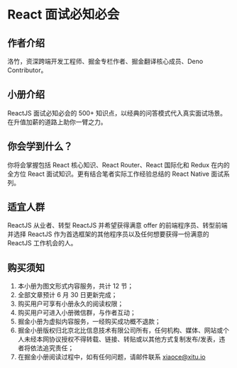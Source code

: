 # React 面试必知必会

## 作者介绍

洛竹，资深跨端开发工程师、掘金专栏作者、掘金翻译核心成员、Deno Contributor。

## 小册介绍

ReactJS 面试必知必会的 500+ 知识点，以经典的问答模式代入真实面试场景。在升值加薪的道路上助你一臂之力。

## 你会学到什么？ 

你将会掌握包括 React 核心知识、React Router、React 国际化和 Redux 在内的全方位 React 面试知识。更有结合笔者实际工作经验总结的 React Native 面试系列。

## 适宜人群

ReactJS 从业者、转型 ReactJS 并希望获得满意 offer 的前端程序员、转型前端并选择 ReactJS 作为首选框架的其他程序员以及任何想要获得一份满意的 ReactJS 工作机会的人。

## 购买须知

1. 本小册为图文形式内容服务，共计 12 节；
2. 全部文章预计 6 月 30 日更新完成；
3. 购买用户可享有小册永久的阅读权限；
4. 购买用户可进入小册微信群，与作者互动；
5. 掘金小册为虚拟内容服务，一经购买成功概不退款；
6. 掘金小册版权归北京北比信息技术有限公司所有，任何机构、媒体、网站或个人未经本网协议授权不得转载、链接、转贴或以其他方式复制发布/发表，违者将依法追究责任；
7. 在掘金小册阅读过程中，如有任何问题，请邮件联系 xiaoce@xitu.io
